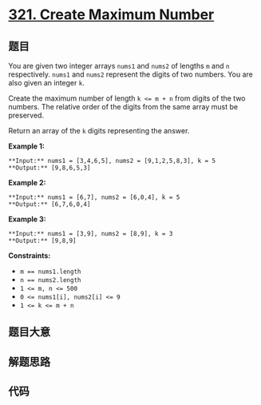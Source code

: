 # [321. Create Maximum Number](https://leetcode.com/problems/create-maximum-number)

## 题目

You are given two integer arrays `nums1` and `nums2` of lengths `m` and `n`
respectively. `nums1` and `nums2` represent the digits of two numbers. You are
also given an integer `k`.

Create the maximum number of length `k <= m + n` from digits of the two
numbers. The relative order of the digits from the same array must be
preserved.

Return an array of the `k` digits representing the answer.



**Example 1:**

    
    
    **Input:** nums1 = [3,4,6,5], nums2 = [9,1,2,5,8,3], k = 5
    **Output:** [9,8,6,5,3]
    

**Example 2:**

    
    
    **Input:** nums1 = [6,7], nums2 = [6,0,4], k = 5
    **Output:** [6,7,6,0,4]
    

**Example 3:**

    
    
    **Input:** nums1 = [3,9], nums2 = [8,9], k = 3
    **Output:** [9,8,9]
    



**Constraints:**

  * `m == nums1.length`
  * `n == nums2.length`
  * `1 <= m, n <= 500`
  * `0 <= nums1[i], nums2[i] <= 9`
  * `1 <= k <= m + n`


## 题目大意

## 解题思路

## 代码

```javascript

```
